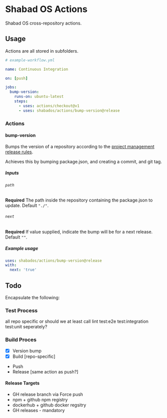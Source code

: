 # Shabad OS Actions

Shabad OS cross-repository actions.

## Usage

Actions are all stored in subfolders.

```yaml
# example-workflow.yml

name: Continuous Integration

on: [push]

jobs:
  bump-version:
    runs-on: ubuntu-latest
    steps:
      - uses: actions/checkout@v1
      - uses: shabados/actions/bump-version@release
```

### Actions

#### bump-version

Bumps the version of a repository according to the [project management release rules](https://github.com/shabados/.github/wiki/Project-Management#41-release-process).

Achieves this by bumping package.json, and creating a commit, and git tag.

##### Inputs

###### `path`

**Required** The path inside the repository containing the package.json to update. Default `"./"`.

###### `next`

**Required** If value supplied, indicate the bump will be for a next release. Default `""`.

##### Example usage

```yaml
uses: shabados/actions/bump-version@release
with:
  next: 'true'
```

## Todo

Encapsulate the following:

### Test Process

all repo specific or should we at least call lint test:e2e test:integration test:unit seperately?

### Build Proces

- [x] Version bump
- [x] Build [repo-specific]
- Push
- Release [same action as push?]

#### Release Targets

- GH release branch via Force push
- npm + github npm registry
- dockerhub + github docker regsitry
- GH releases - mandatory
